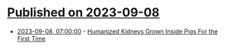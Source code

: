 # [Published on 2023-09-08](index.md)

* [2023-09-08, 07:00:00](https://science.slashdot.org/story/23/09/07/2220219/humanized-kidneys-grown-inside-pigs-for-the-first-time?utm_source=rss1.0mainlinkanon&utm_medium=feed) - [Humanized Kidneys Grown Inside Pigs For the First Time](https://science.slashdot.org/story/23/09/07/2220219/humanized-kidneys-grown-inside-pigs-for-the-first-time?utm_source=rss1.0mainlinkanon&utm_medium=feed)
